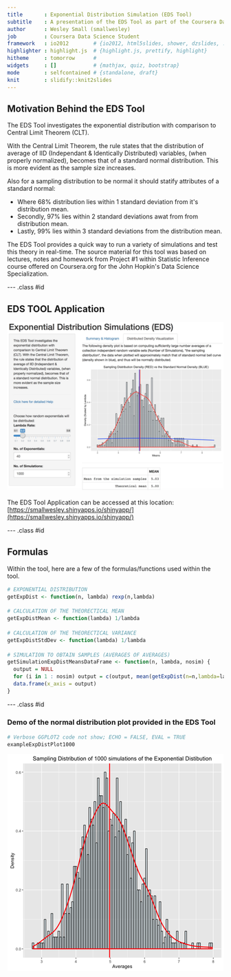 ```yaml
---
title       : Exponential Distribution Simulation (EDS Tool)
subtitle    : A presentation of the EDS Tool as part of the Coursera Data Products final project.
author      : Wesley Small (smallwesley)
job         : Coursera Data Science Student
framework   : io2012        # {io2012, html5slides, shower, dzslides, ...}
highlighter : highlight.js  # {highlight.js, prettify, highlight}
hitheme     : tomorrow      # 
widgets     : []            # {mathjax, quiz, bootstrap}
mode        : selfcontained # {standalone, draft}
knit        : slidify::knit2slides
---
```


## Motivation Behind the EDS Tool

The EDS Tool investigates the exponential distribution with comparison to Central Limit Theorem (CLT). 

With the Central Limit Theorem, the rule states that the distribution of average of IID (Independant & Identically Distributed) variables, (when properly normalized), becomes that of a standard normal distribution.  This is more evident as the sample size increases.

Also for a sampling distribution to be normal it should statify attributes of a standard normal:

* Where 68% distribution lies within 1 standard deviation from it's distribution mean.
* Secondly, 97% lies within 2 standard deviations awat from from distribution mean.
* Lastly, 99% lies within 3 standard deviations from the distribution mean.

The EDS Tool provides a quick way to run a variety of simulations and test this theory in real-time.  The source material for this tool was based on lectures, notes and homework from Project #1 within Statistic Inference course offered on Coursera.org for the John Hopkin's Data Science Specialization.

--- .class #id 

## EDS TOOL Application

![EDSTOOL](./assets/img/edstool.jpg)

The EDS Tool Application can be accessed at this location: 
[https://smallwesley.shinyapps.io/shinyapp/](https://smallwesley.shinyapps.io/shinyapp/)

--- .class #id 
## Formulas

Within the tool, here are a few of the formulas/functions used within the tool.


```r
# EXPONENTIAL DISTRIBUTION
getExpDist <- function(n, lambda) rexp(n,lambda)

# CALCULATION OF THE THEORECTICAL MEAN
getExpDistMean <- function(lambda) 1/lambda

# CALCULATION OF THE THEORECTICAL VARIANCE
getExpDistStdDev <- function(lambda) 1/lambda

# SIMULATION TO OBTAIN SAMPLES (AVERAGES OF AVERAGES)
getSimulationExpDistMeansDataFrame <- function(n, lambda, nosim) {
  output = NULL
  for (i in 1 : nosim) output = c(output, mean(getExpDist(n=n,lambda=lambda)))
  data.frame(x_axis = output)
}
```

--- .class #id

### Demo of the normal distribution plot provided in the EDS Tool




```r
# Verbose GGPLOT2 code not show; ECHO = FALSE, EVAL = TRUE
exampleExpDistPlot1000
```

![plot of chunk unnamed-chunk-3](assets/fig/unnamed-chunk-3-1.png)
